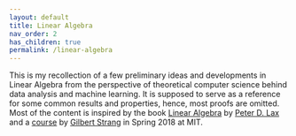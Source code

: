 ```yaml
---
layout: default
title: Linear Algebra
nav_order: 2
has_children: true
permalink: /linear-algebra
---
```


This is my recollection of a few preliminary ideas and developments in Linear Algebra from the perspective of theoretical computer science behind data analysis and machine learning. It is supposed to serve as a reference for some common results and properties, hence, most proofs are omitted. Most of the content is inspired by the book [Linear Algebra](https://en.wikipedia.org/wiki/Peter_Lax) by [Peter D. Lax](https://books.google.ca/books/about/Linear_Algebra.html?id=YF2CQgAACAAJ) and a [course](https://ocw.mit.edu/courses/mathematics/18-065-matrix-methods-in-data-analysis-signal-processing-and-machine-learning-spring-2018/) by [Gilbert Strang](http://www-math.mit.edu/~gs/) in Spring 2018 at MIT.
